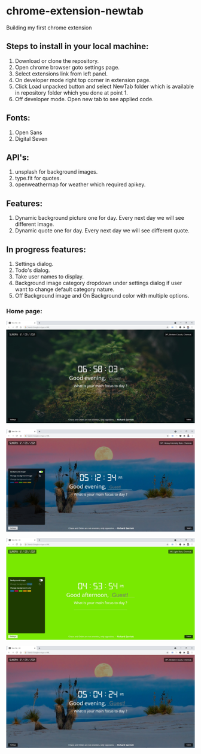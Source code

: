 # chrome-extension-newtab
Building my first chrome extension

## Steps to install in your local machine:
1. Download or clone the repository.
2. Open chrome browser goto settings page.
3. Select extensions link from left panel.
4. On developer mode right top corner in extension page.
5. Click Load unpacked button and select NewTab folder which is available in repository folder which you done at point 1.
6. Off developer mode. Open new tab to see applied code.

## Fonts:
1. Open Sans
2. Digital Seven

## API's:
1. unsplash for background images.
2. type.fit for quotes.
3. openweathermap for weather which required apikey.

## Features:
1. Dynamic background picture one for day. Every next day we will see different image.
2. Dynamic quote one for day. Every next day we will see different quote.

## In progress features:
1. Settings dialog.
2. Todo's dialog.
3. Take user names to display.
4. Background image category dropdown under settings dialog if user want to change default category nature.
5. Off Background image and On Background color with multiple options.

### Home page:

![image](https://github.com/vulchivijay/chrome-extension-background-image-with-time/blob/main/screenshots/home-page.jpg)

![image](https://github.com/vulchivijay/chrome-extension-background-image-with-time/blob/main/screenshots/home-page-2.jpg)

![image](https://github.com/vulchivijay/chrome-extension-background-image-with-time/blob/main/screenshots/home-page-3.jpg)

![image](https://github.com/vulchivijay/chrome-extension-background-image-with-time/blob/main/screenshots/home-page-4.jpg)